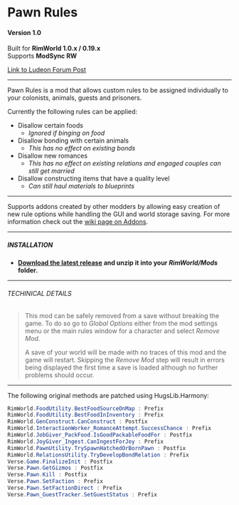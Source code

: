 # Pawn Rules
#### Version 1.0
Built for **RimWorld 1.0.x / 0.19.x**\
Supports **ModSync RW**

[Link to Ludeon Forum Post](https://ludeon.com/forums/index.php?topic=43086.0)

------------

Pawn Rules is a mod that allows custom rules to be assigned individually to your colonists, animals, guests and prisoners.

Currently the following rules can be applied:
- Disallow certain foods
  - *Ignored if binging on food*
- Disallow bonding with certain animals
  - *This has no effect on existing bonds*
- Disallow new romances
  - *This has no effect on existing relations and engaged couples can still get married*
- Disallow constructing items that have a quality level
  - *Can still haul materials to blueprints*

------------

Supports addons created by other modders by allowing easy creation of new rule options while handling the GUI and world storage saving. For more information check out the [wiki page on Addons](https://github.com/Jaxe-Dev/PawnRules/wiki/Addons).

------------

##### INSTALLATION
- **[Download the latest release](https://github.com/Jaxe-Dev/PawnRules/releases/latest) and unzip it into your *RimWorld/Mods* folder.**

------------

###### TECHINICAL DETAILS
>This mod can be safely removed from a save without breaking the game. To do so go to *Global Options* either from the mod settings menu or the main rules window for a character and select *Remove Mod*.
>
> A save of your world will be made with no traces of this mod and the game will restart. Skipping the *Remove Mod* step will result in errors being displayed the first time a save is loaded although no further problems should occur.

------------

The following original methods are patched using HugsLib.Harmony:
```C#
RimWorld.FoodUtility.BestFoodSourceOnMap : Prefix
RimWorld.FoodUtility.BestFoodInInventory : Prefix
RimWorld.GenConstruct.CanConstruct : Postfix
RimWorld.InteractionWorker_RomanceAttempt.SuccessChance : Prefix
RimWorld.JobGiver_PackFood.IsGoodPackableFoodFor : Postfix
RimWorld.JoyGiver_Ingest.CanIngestForJoy : Prefix
RimWorld.PawnUtility.TrySpawnHatchedOrBornPawn : Postfix
RimWorld.RelationsUtility.TryDevelopBondRelation : Prefix
Verse.Game.FinalizeInit : Postfix
Verse.Pawn.GetGizmos : Postfix
Verse.Pawn.Kill : Postfix
Verse.Pawn.SetFaction : Prefix
Verse.Pawn.SetFactionDirect : Prefix
Verse.Pawn_GuestTracker.SetGuestStatus : Prefix
```
